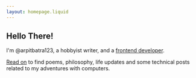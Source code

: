 ```yaml
---
layout: homepage.liquid
---
```


## Hello There!

I'm @arpitbatra123, a hobbyist writer, and a [frontend developer](https://www.linkedin.com/in/arpitbatra123/).

[Read on](/blog) to find poems, philosophy, life updates and some technical posts related to my adventures with computers.

